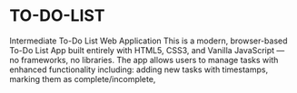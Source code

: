 # TO-DO-LIST
Intermediate To-Do List Web Application This is a modern, browser-based To-Do List App built entirely with HTML5, CSS3, and Vanilla JavaScript — no frameworks, no libraries.  The app allows users to manage tasks with enhanced functionality including:  adding new tasks with timestamps,  marking them as complete/incomplete,
